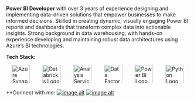 **Power BI Developer** with over 3 years of experience designing and implementing data-driven solutions that empower businesses to make informed decisions. Skilled in creating dynamic, visually engaging Power BI reports and dashboards that transform complex data into actionable insights. Strong background in data warehousing, with hands-on experience developing and maintaining robust data architectures using Azure’s BI technologies.

**Tech Stack:**

<p align="left">
  <img src="https://seeklogo.com/images/A/azure-synapse-analytics-logo-B87A556A9C-seeklogo.com.png" alt="Azure Synapse Logo" width="50" height="50" style="margin: 0 15px;" />
  <img src="https://seeklogo.com/images/A/azure-databricks-logo-AB590543D3-seeklogo.com.png" alt="Databricks Logo" width="50" height="50" style="margin: 0 15px;" />
  <img src="https://seeklogo.com/images/A/azure-analysis-services-logo-23C57CEFE6-seeklogo.com.png" alt="Analysis Services Logo" width="50" height="50" style="margin: 0 15px;" />
  <img src="https://seeklogo.com/images/A/azure-data-factory-logo-06B3BC2DAD-seeklogo.com.png" alt="Data Factory Logo" width="50" height="50" style="margin: 0 15px;" />
  <img src="https://seeklogo.com/images/P/power-bi-icon-logo-E1B451ED39-seeklogo.com.png" alt="Power BI Logo" width="50" height="50" style="margin: 0 15px;" />
  <img src="https://images.seeklogo.com/logo-png/27/1/python-logo-png_seeklogo-273830.png?v=638687123350000000" alt="Python Logo" width="50" height="50" style="margin: 0 15px;" />
</p>

**Connect with me:
[![image alt](https://static.vecteezy.com/system/resources/previews/018/930/587/non_2x/linkedin-logo-linkedin-icon-transparent-free-png.png)](https://www.linkedin.com/in/bob-otieno-3b1a211a0/)
[![image alt](https://static.vecteezy.com/system/resources/previews/018/930/587/non_2x/linkedin-logo-linkedin-icon-transparent-free-png.png)](https://www.linkedin.com/in/bob-otieno-3b1a211a0/)

